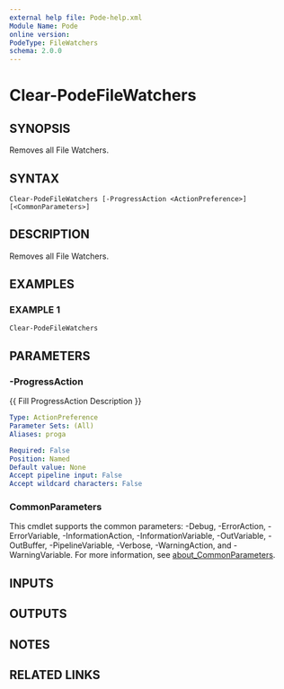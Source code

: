```yaml
---
external help file: Pode-help.xml
Module Name: Pode
online version:
PodeType: FileWatchers
schema: 2.0.0
---
```


# Clear-PodeFileWatchers

## SYNOPSIS
Removes all File Watchers.

## SYNTAX

```
Clear-PodeFileWatchers [-ProgressAction <ActionPreference>] [<CommonParameters>]
```

## DESCRIPTION
Removes all File Watchers.

## EXAMPLES

### EXAMPLE 1
```
Clear-PodeFileWatchers
```

## PARAMETERS

### -ProgressAction
{{ Fill ProgressAction Description }}

```yaml
Type: ActionPreference
Parameter Sets: (All)
Aliases: proga

Required: False
Position: Named
Default value: None
Accept pipeline input: False
Accept wildcard characters: False
```

### CommonParameters
This cmdlet supports the common parameters: -Debug, -ErrorAction, -ErrorVariable, -InformationAction, -InformationVariable, -OutVariable, -OutBuffer, -PipelineVariable, -Verbose, -WarningAction, and -WarningVariable. For more information, see [about_CommonParameters](http://go.microsoft.com/fwlink/?LinkID=113216).

## INPUTS

## OUTPUTS

## NOTES

## RELATED LINKS
